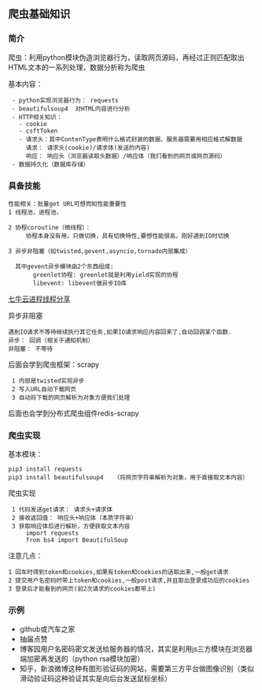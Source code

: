 ##  爬虫基础知识
### 简介
爬虫：利用python模块伪造浏览器行为，读取网页源码，再经过正则匹配取出HTML文本的一系列处理，数据分析称为爬虫

基本内容： 
```
 - python实现浏览器行为： requests
 - beautifulsoup4  对HTML内容进行分析
 - HTTP相关知识：
   - cookie
   - csftToken
   - 请求头：其中ContenType表明什么格式封装的数据，服务器需要用相应格式解数据
     请求： 请求头(cookie)/请求体(发送的内容)
     响应： 响应头（浏览器读取头数据）/响应体（我们看到的网页或网页源码）
 - 数据持久化（数据库存储）       
```             
            
### 具备技能
```            
性能相关：批量get URL可想而知性能重要性
1 线程池，进程池，

2 协程coroutine（微线程）：
     协程本身没有用，只做切换，具有切换特性,要想性能很高，刚好遇到IO时切换
     
3 异步非阻塞（如twisted,gevent,asyncio,tornado内部集成）

  其中gevent异步模块由2个东西组成:
	   greenlet协程: greenlet就是利用yield实现的协程
	   libevent: libevent做异步IO库
```
[七牛云进程线程分享](https://segmentfault.com/a/1190000001813992)　

异步非阻塞
```
遇到IO请求不等待继续执行其它任务,如果IO请求响应内容回来了,自动回调某个函数.
异步： 回调（相关于通知机制）
非阻塞： 不等待

```
后面会学到爬虫框架：scrapy
```
 1 内部是twisted实现异步
 2 写入URL自动下载网页
 3 自动将下载的网页解析为对象方便我们处理
```     
后面也会学到分布式爬虫组件redis-scrapy

### 爬虫实现

基本模块：
```
pip3 install requests
pip3 install beautifulsoup4   （将网页字符串解析为对象，用于直接取文本内容）
``` 

爬虫实现
```
 1 代码发送get请求： 请求头+请求体
 2 接收返回值： 响应头+响应体（本质字符串）
 3 获取响应体后进行解析，方便获取文本内容
	 import requests
	 from bs4 import BeautifulSoup
```

注意几点：
```
1 回车时得到token和cookies,如果有token和cookies的话取出来,一般get请求
2 提交用户名密码时带上token和cookies,一般post请求,并且取出登录成功后的cookies
3 登录后才能看到的网页(前2次请求的cookies都带上)
```

### 示例
  * github或汽车之家
  * 抽届点赞
  * 博客园用户名密码密文发送给服务器的情况，其实是利用js三方模块在浏览器端加密再发送的（python rsa模块加密）
  * 知乎，新浪微博这种有图形验证码的网站，需要第三方平台做图像识别（类似滑动验证码这种验证其实是向后台发送鼠标坐标）
  
  
